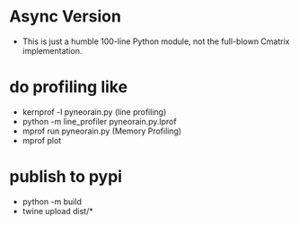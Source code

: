# Async Version


- This is just a humble 100-line Python module, not the full-blown Cmatrix implementation.

# do profiling like
 - kernprof -l pyneorain.py (line profiling)
 - python -m line_profiler pyneorain.py.lprof
 - mprof run pyneorain.py (Memory Profiling)
 - mprof plot

# publish to pypi
 - python -m build
 - twine upload dist/*
